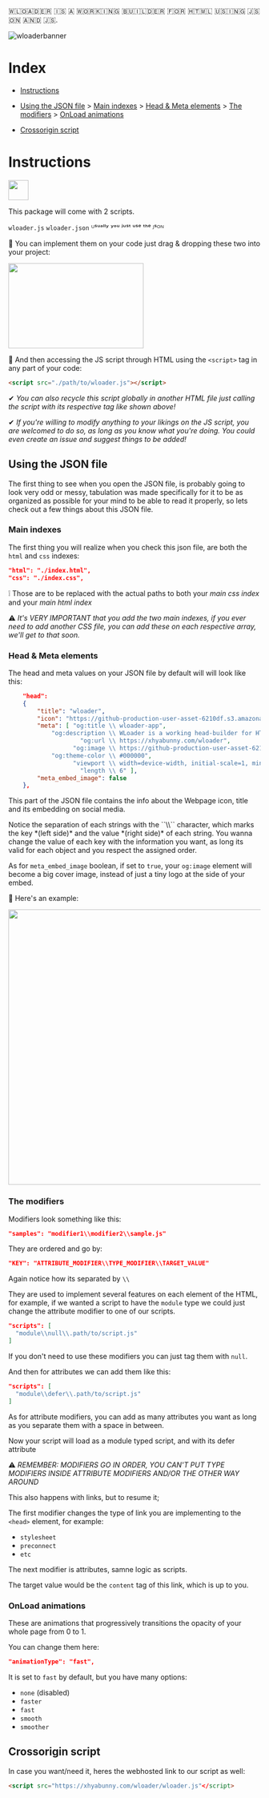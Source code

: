  
​🇼​​🇱​​🇴​​🇦​​🇩​​🇪​​🇷​ ​🇮​​🇸​ ​🇦​ ​🇼​​🇴​​🇷​​🇰​​🇮​​🇳​​🇬​ ​🇧​​🇺​​🇮​​🇱​​🇩​​🇪​​🇷​ ​🇫​​🇴​​🇷​ ​🇭​​🇹​​🇲​​🇱​ ​🇺​​🇸​​🇮​​🇳​​🇬​ ​🇯​​🇸​​🇴​​🇳​ ​🇦​​🇳​​🇩​ ​🇯​​🇸​. 

![wloaderbanner](https://github.com/xhyabunny/wloader/assets/106491722/1eb9d4d4-086e-47f5-972e-df25340524e7)

<h1>Index</h1> 

- [Instructions](https://github.com/xhyabunny/wloader/tree/main#instructions)

- [Using the JSON file](https://github.com/xhyabunny/wloader/tree/main#using-the-json-file) > [Main indexes](https://github.com/xhyabunny/wloader/tree/main#main-indexes) > [Head & Meta elements](https://github.com/xhyabunny/wloader/tree/main#head--meta-elements) > [The modifiers](https://github.com/xhyabunny/wloader/tree/main#the-modifiers) > [OnLoad animations](https://github.com/xhyabunny/wloader/tree/main#onload-animations)
- [Crossorigin script](https://github.com/xhyabunny/wloader/tree/main#crossorigin-script)

<h1>Instructions</h1> <img style="
  height: 40px;width: 40px;" src="https://github-production-user-asset-6210df.s3.amazonaws.com/106491722/245261475-f581fca3-0ed6-4f8e-9385-1af112c3d46b.png"
  />

This package will come with 2 scripts. 

``wloader.js``
``wloader.json``
 ᵁˢᵘᵃˡˡʸ ʸᵒᵘ ʲᵘˢᵗ ᵘˢᵉ ᵗʰᵉ ᴶˢᴼᴺ

🔹 You can implement them on your code just drag & dropping these two into your project:

<img style="
  height: 170px;width: 270px;" src="https://github-production-user-asset-6210df.s3.amazonaws.com/106491722/245296091-62f1f928-582e-4541-abda-a0b30dca8eb9.png"
  />
 
🔹 And then accessing the JS script through HTML using the ``<script>`` tag in any part of your code:

```html
<script src="./path/to/wloader.js"></script>
```

✔ *You can also recycle this script globally in another HTML file just calling the script with its respective tag like shown above!*

✔ *If you're willing to modify anything to your likings on the JS script, you are welcomed to do so, as long as you know what you're doing.
You could even create an issue and suggest things to be added!*

## Using the JSON file

The first thing to see when you open the JSON file, is probably going to look very odd or messy, tabulation was made specifically for it to be as organized as possible
for your mind to be able to read it properly, so lets check out a few things about this JSON file.

<h3>Main indexes</h3>

The first thing you will realize when you check this json file, are both the ``html`` and ``css`` indexes:

```json
"html": "./index.html",
"css": "./index.css",
```

❕ Those are to be replaced with the actual paths to both your *main css index* and your *main html index*

⚠ *It's VERY IMPORTANT that you add the two main indexes, if you ever need to add another CSS file, you can add these on each respective array, we'll get to that soon.*

<h3>Head & Meta elements</h3>

The head and meta values on your JSON file by default will will look like this:

```json
    "head": 
    {
        "title": "wloader",
        "icon": "https://github-production-user-asset-6210df.s3.amazonaws.com/106491722/245261475-f581fca3-0ed6-4f8e-9385-1af112c3d46b.png",
        "meta": [ "og:title \\ wloader-app",
            "og:description \\ WLoader is a working head-builder for HTML using JSON and JS",
                    "og:url \\ https://xhyabunny.com/wloader",
                  "og:image \\ https://github-production-user-asset-6210df.s3.amazonaws.com/106491722/245261475-f581fca3-0ed6-4f8e-9385-1af112c3d46b.png",
            "og:theme-color \\ #000000",
                  "viewport \\ width=device-width, initial-scale=1, minimum-scale=1.0",
                    "length \\ 6" ],
        "meta_embed_image": false
    },
```

This part of the JSON file contains the info about the Webpage icon, title and its embedding on social media.

<p>Notice the separation of each strings with the ``\\`` character, which marks the key *(left side)* and the value *(right side)* of each string.
You wanna change the value of each key with the information you want, as long its valid for each object and you respect the assigned order.</p>

As for ``meta_embed_image`` boolean, if set to ``true``, your ``og:image`` element will become a big cover image, instead of just a tiny logo at the side of your embed. 

🔸 Here's an example:

<img style="
  height: 550px;width: 590px;" src="https://github-production-user-asset-6210df.s3.amazonaws.com/106491722/245301592-37c9eb5a-5287-43ba-95b8-745c4c38ff09.png"
  />
  
<h3>The modifiers</h3>

Modifiers look something like this:

```json
"samples": "modifier1\\modifier2\\sample.js"
```

They are ordered and go by:

```json
"KEY": "ATTRIBUTE_MODIFIER\\TYPE_MODIFIER\\TARGET_VALUE"
```

Again notice how its separated by ``\\``

They are used to implement several features on each element of the HTML, for example, if we wanted a script to have the ``module`` type
we could just change the attribute modifier to one of our scripts.

```json
"scripts": [
  "module\\null\\.path/to/script.js"
]
```

If you don't need to use these modifiers you can just tag them with ``null``.

And then for attributes we can add them like this:

```json
"scripts": [
  "module\\defer\\.path/to/script.js"
]
```

As for attribute modifiers, you can add as many attributes you want as long as you separate them with a space in between.

Now your script will load as a module typed script, and with its defer attribute

⚠ *REMEMBER: MODIFIERS GO IN ORDER, YOU CAN'T PUT TYPE MODIFIERS INSIDE ATTRIBUTE MODIFIERS AND/OR THE OTHER WAY AROUND*

This also happens with links, but to resume it; 

The first modifier changes the type of link you are implementing to the ``<head>`` element, for example:
- ``stylesheet``
- ``preconnect``
- ``etc``

The next modifier is attributes, samne logic as scripts.

The target value would be the ``content`` tag of this link, which is up to you.

<h3>OnLoad animations</h3>

These are animations that progressively transitions the opacity of your whole page from 0 to 1.

You can change them here:

```json
"animationType": "fast",
```

It is set to ``fast`` by default, but you have many options:
- ``none`` (disabled)
- ``faster``
- ``fast``
- ``smooth``
- ``smoother``

## Crossorigin script

In case you want/need it, heres the webhosted link to our script as well:
```html
<script src="https://xhyabunny.com/wloader/wloader.js"</script>
```
